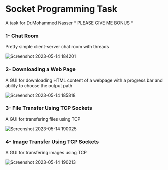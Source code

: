# Socket Programming Task
A task for Dr.Mohammed Nasser * PLEASE GIVE ME BONUS *



### 1- Chat Room
Pretty simple client-server chat room with threads

![Screenshot 2023-05-14 184201](https://github.com/0xRyies/Socket-Programming-Task/assets/60355031/10036e8d-3dcf-4ec8-a8fa-04ebf7335578)



### 2- Downloading a Web Page
A GUI for downloading HTML content of a webpage with a progress bar and ability to choose the output path

![Screenshot 2023-05-14 185818](https://github.com/0xRyies/Socket-Programming-Task/assets/60355031/78a295bf-3bdc-463e-922d-2cbeba28963a)



### 3- File Transfer Using TCP Sockets
A GUI for transfering files using TCP

![Screenshot 2023-05-14 190025](https://github.com/0xRyies/Socket-Programming-Task/assets/60355031/c9b5c080-89ef-4795-b25a-378877caefd4)



### 4- Image Transfer Using TCP Sockets
A GUI for transfering images using TCP

![Screenshot 2023-05-14 190213](https://github.com/0xRyies/Socket-Programming-Task/assets/60355031/658ae134-87af-4e7b-b7d5-8aa6ae6bc03f)
